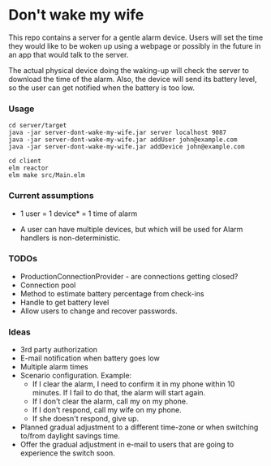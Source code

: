 # Don't wake my wife

This repo contains a server for a gentle alarm device.
Users will set the time they would like to be woken
up using a webpage or possibly in the future in
an app that would talk to the server.

The actual physical device doing the waking-up will
check the server to download the time of the alarm.
Also, the device will send its battery level, so the
user can get notified when the battery is too low.

### Usage
```
cd server/target
java -jar server-dont-wake-my-wife.jar server localhost 9087
java -jar server-dont-wake-my-wife.jar addUser john@example.com
java -jar server-dont-wake-my-wife.jar addDevice john@example.com

cd client
elm reactor
elm make src/Main.elm
```

### Current assumptions

- 1 user = 1 device* = 1 time of alarm
  
* A user can have multiple devices, but which will be
  used for Alarm handlers is non-deterministic.

### TODOs

- ProductionConnectionProvider - are connections getting closed?  
- Connection pool
- Method to estimate battery percentage from check-ins
- Handle to get battery level
- Allow users to change and recover passwords.

### Ideas

- 3rd party authorization
- E-mail notification when battery goes low
- Multiple alarm times
- Scenario configuration. Example:
    - If I clear the alarm, I need to confirm it in my
      phone within 10 minutes. If I fail to do that,
      the alarm will start again.
    - If I don't clear the alarm, call my on my phone.  
    - If I don't respond, call my wife on my phone.
    - If she doesn't respond, give up.
- Planned gradual adjustment to a different time-zone
  or when switching to/from daylight savings time.
- Offer the gradual adjustment in e-mail to users that
  are going to experience the switch soon.
